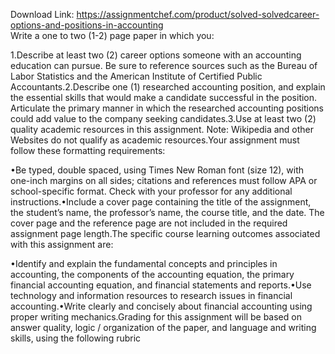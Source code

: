 Download Link: https://assignmentchef.com/product/solved-solvedcareer-options-and-positions-in-accounting
<br>
Write a one to two (1-2) page paper in which you:

1.Describe at least two (2) career options someone with an accounting education can pursue. Be sure to reference sources such as the Bureau of Labor Statistics and the American Institute of Certified Public Accountants.2.Describe one (1) researched accounting position, and explain the essential skills that would make a candidate successful in the position. Articulate the primary manner in which the researched accounting positions could add value to the company seeking candidates.3.Use at least two (2) quality academic resources in this assignment. Note: Wikipedia and other Websites do not qualify as academic resources.Your assignment must follow these formatting requirements:

•Be typed, double spaced, using Times New Roman font (size 12), with one-inch margins on all sides; citations and references must follow APA or school-specific format. Check with your professor for any additional instructions.•Include a cover page containing the title of the assignment, the student’s name, the professor’s name, the course title, and the date. The cover page and the reference page are not included in the required assignment page length.The specific course learning outcomes associated with this assignment are:

•Identify and explain the fundamental concepts and principles in accounting, the components of the accounting equation, the primary financial accounting equation, and financial statements and reports.•Use technology and information resources to research issues in financial accounting.•Write clearly and concisely about financial accounting using proper writing mechanics.Grading for this assignment will be based on answer quality, logic / organization of the paper, and language and writing skills, using the following rubric